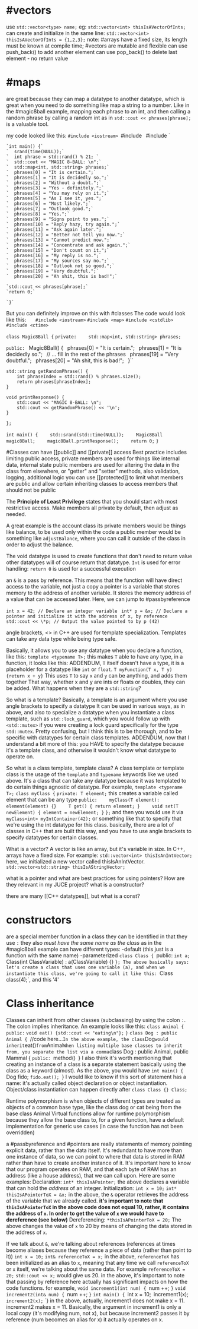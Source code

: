 # #vectors
use `std::vector<type> name;`
eg: `std::vector<int> thisIsAVectorOfInts;`
can create and initialize in the same line: `std::vector<int> thisIsAVectorOfInts = {1,2,3};`
note: #arrays have a fixed size, its length must be known at compile time; #vectors are mutable and flexible
can use push_back() to add another element
can use pop_back() to delete last element - no return value
# #maps
are great because they can map a datatype to another datatype, which is great when you need to do something like map a string to a number. Like in the #magic8ball example, mapping each phrase to an int, and then calling a random phrase by calling a random int as in `std::cout << phrases[phrase];` is a valuable tool.

my code looked like this:
	`#include <iostream>
	`#include <map>`
	`#include <cstdlib>`
	
	`int main() {`
	`  srand(time(NULL));`
	`  int phrase = std::rand() % 21; `
	`  std::cout << "MAGIC 8-BALL: \n";`
	`  std::map<int, std::string> phrases;`
	`  phrases[0] = "It is certain.";`
	`  phrases[1] = "It is decidedly so.";`
	`  phrases[2] = "Without a doubt.";`
	`  phrases[3] = "Yes - definitely.";`
	`  phrases[4] = "You may rely on it.";`
	`  phrases[5] = "As I see it, yes.";`
	`  phrases[6] = "Most likely.";`
	`  phrases[7] = "Outlook good.";`
	`  phrases[8] = "Yes.";`
	`  phrases[9] = "Signs point to yes.";`
	`  phrases[10] = "Reply hazy, try again.";`
	`  phrases[11] = "Ask again later.";`
	`  phrases[12] = "Better not tell you now.";`
	`  phrases[13] = "Cannot predict now.";`
	`  phrases[14] = "Concentrate and ask again.";`
	`  phrases[15] = "Don't count on it.";`
	`  phrases[16] = "My reply is no.";`
	`  phrases[17] = "My sources say no.";`
	`  phrases[18] = "Outlook not so good.";`
	`  phrases[19] = "Very doubtful.";`
	`  phrases[20] = "Ah shit, this is bad!";`
	
	`std::cout << phrases[phrase];`
	`return 0;`
	
	`}`

But you can definitely improve on this with #classes
The code would look like this:
`	#include <iostream>`
`#include <map>`
`#include <cstdlib>`
`#include <ctime>`

`class Magic8Ball {`
`private:`
`    std::map<int, std::string> phrases;`

`public:
`    Magic8Ball() {`
`        phrases[0] = "It is certain.";`
`        phrases[1] = "It is decidedly so.";`
`        // ... fill in the rest of the phrases`
`        phrases[19] = "Very doubtful.";`
`        phrases[20] = "Ah shit, this is bad!";`
`    }``

    std::string getRandomPhrase() {
        int phraseIndex = std::rand() % phrases.size(); 
        return phrases[phraseIndex];
    }

    void printResponse() {
        std::cout << "MAGIC 8-BALL: \n";
        std::cout << getRandomPhrase() << '\n';
    }
`};`

`int main() {`
`    std::srand(std::time(NULL));`
`    Magic8Ball magic8Ball;`
`    magic8Ball.printResponse();`
`    return 0;`
`}`

#Classes can have [[public]] and [[private]] access
Best practice includes limiting public access,
private members are used for things like internal data, internal state
public members are used for altering the data in the class from elsewhere, or "getter" and "setter" methods, also validation, logging, additional logic
you can use [[protected]] to limit what members are public and allow certain inheriting classes to access members that should not be public

The **Principle of Least Privilege** states that you should start with most restrictive access. Make members all private by default, then adjust as needed.

A great example is the account class
its private members would be things like balance, to be used only within the code
a public member would be something like `adjustBalance`, where you can call it outside of the class in order to adjust the balance.

The void datatype is used to create functions that don't need to return value
other datatypes will of course return that datatype.
`Int` is used for error handling: `return 0` is used for a successful execution

an `&` is a pass by reference. This means that the function will have direct access to the variable, not just a copy
a pointer is a variable that stores memory to the address of another variable. It stores the memory address of a value that can be accessed later.
Here, we can jump to #passbyreference

`int x = 42; // Declare an integer variable `
`int* p = &x; // Declare a pointer and initialize it with the address of x, by reference`
`std::cout << \*p; // Output the value pointed to by p (42)`

angle brackets, <> in C++ are used for template specialization. Templates can take any data type while being type safe. 

Basically, it allows you to use any datatype when you declare a function, like this:
`template <typename T>;` this makes `T` able to have any type, in a function, it looks like this: ADDENDUM, `T` itself doesn't have a type, it is a placeholder for a datatype like `int` or `float`.
`T myFunction(T x, T y) {return x + y}` This uses `T` to say `x` and `y` can be anything, and adds them together
That way, whether x and y are ints or floats or doubles, they can be added.
What happens when they are a `std::string`?

So what is a template?
Basically, a template is an argument where you use angle brackets to specify a datatype
It can be used in various ways, as in above, and also to specialize a datatype when you instantiate a class template, such as `std::lock_guard`, which you would follow up with `<std::mutex>` if you were creating a lock guard specifically for the type `std::mutex`. Pretty confusing, but I think this is to be thorough, and to be specific with datatypes for certain class templates. ADDENDUM, now that I understand a bit more of this: you HAVE to specify the datatype because it's a template class, and otherwise it wouldn't know what datatype to operate on.

So what is a class template, template class?
A class template or template class is the usage of the `template` and `typename` keywords like we used above. It's a class that can take any datatype because it was templated to do certain things agnostic of datatype. For example,
`template <typename T>;`
`class myClass {`
`private: T element;` this creates a variable called element that can be any type
`public:`
`    myClass(T element): element(element) {}`
`    T get() { return element; }`
`    void set(T newElement) { element = newElement; }`
`};`
and then you would use it via `myClass<int> myIntContainer(42);` or something like that to specify that we're using the int datatype for this class.
basically, there are a lot of classes in C++ that are built this way, and you have to use angle brackets to specify datatypes for certain classes.

What is a vector?
A vector is like an array, but it's variable in size. In C++, arrays have a fixed size.
For example:
`std::vector<int> thisIsAnIntVector;` here, we initialized a new vector called thisIsAnIntVector.
`std::vector<std::string> thisIsAStringVector;`

what is a pointer and what are best practices for using pointers? How are they relevant in my JUCE project?
what is a constructor?

there are many [[C++ datatypes]], but what is a const?

# constructors 
are a special member function in a class
they can be identified in that they use `:` 
they also *must have the same name as the class* as in the #magic8ball example
can have different types: 
-default (this just is a function with the same name)
-parameterized
	`class Class {
	`public:
		`int a;
		`Class(int ClassVariable) : a(ClassVariable) {}
	`};
The above basically says:
	let's create a class that uses one variable (a), and when we instantiate this class, we're going to call it like this: `Class class(4);`, and this '4' 
# Class inheritance
Classes can inherit from other classes (subclassing) by using the colon `:`. The colon implies inheritance. An example looks like this:
`class Animal {`
	`public:`
		`void eat() {std::cout << "eating\n"};`
`}`
`class Dog : public Animal {
	`//code here...`
In the above example, the class `Dog` would inherit `eat()` from `Animal`
When listing multiple base classes to inherit from, you separate the list via a comma
`class Dog : public Animal, public Mammal {
	`public:
		`method()`
	`}
I also think it's worth mentioning that creating an instance of a class is a separate statement basically using the class as a keyword (almost). As the above, you would have
	`int main() {
		`Dog fido;
		`fido.eat();
		`}
I would like to know if this sort of statement has a name: it's actually called object declaration or object instantiation.
Object/class instantiation can happen directly after
	`class Class {} Class;`

Runtime polymorphism is when objects of different types are treated as objects of a common base type, like the class dog or cat being from the base class Animal
Virtual functions allow for runtime polymorphism because they allow the base class to, for a given function, have a default implementation for generic use cases (in case the function has not been overridden)

a #passbyreference and #pointers are really statements of memory pointing explicit data, rather than the data itself. It's redundant to have more than one instance of data, so we can point to where that data is stored in RAM rather than have to create another instance of it.
It's important here to know that our program operates on RAM, and that each byte of RAM has an address (like a house address), that we can call upon.
Here are some examples:
Declaration:
`int* thisIsAPointer;`
	the above declares a variable that can hold the *address* of an integer.
Initialization:
`int x = 10;`
`int* thisIsAPointerToX = &x;`
	in the above, the `&` operator retrieves the address of the variable that we already called.
	**it's important to note that `thisIsAPointerToX` in the above code does not equal 10, rather, it contains the address of `x`. In order to get the value of `x` we would have to dereference (see below)**
Dereferencing:
`*thisIsAPointerToX = 20;`
	The above changes the value of `x` to 20 by means of changing the data stored in the address of `x`.

If we talk about `&`, we're talking about references (references at times become aliases because they reference a piece of data (rather than point to it))
	`int x = 10;`
	`int& referenceToX = x;`
		in the above, `referenceToX` has been initialized as an alias to `x`, meaning that any time we call `referenceToX` or `x` itself, we're talking about the same data. For example `referenceToX = 20;` `std::cout << x;` would give us 20.
	in the above, it's important to note that passing by reference here actually has significant impacts on how the code functions. for example, 
		`void increment1(int num) {
			`num ++;
			`}`
		`void increment2(int& num) {
			`num ++;
			`}`
		`int main() {
			`int x = 10;`
			`increment1(x);
			`increment2(x);`
		`}
			in the above, actually, increment1 does not make x = 11. increment2 makes x = 11.
			Basically, the argument in increment1 is only a local copy (it's modifying num, not x), but because increment2 passes it by reference (num becomes an alias for x) it actually operates on x.
